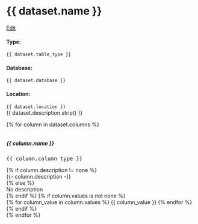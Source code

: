 # {{ dataset.name }}
<a class="edit-link" href="/admin/#/collections/datasets/entries/{{dataset.connection}}/{{dataset.database}}/{{dataset.name}}">Edit</a>
<div class="attribute">
    <h4>Type:</h4> <code>{{ dataset.table_type }}</code>
</div>
<div class="attribute">
    <h4>Database:</h4> <code>{{ dataset.database }}</code>
</div>
<div class="attribute">
    <h4>Location:</h4> <code>{{ dataset.location }}</code>
</div>
<div class="table-content">
    {{ dataset.description.strip() }}
</div>

{% for column in dataset.columns %}
<div class="column">
    <h5 class="column-name">{{ column.name }}</h5>
    <pre class="column-type">{{ column.column_type }}</pre>
    {% if column.description != none %}
    <div class="column-description">
    {{- column.description -}}
    </div>
    {% else %}
    <div class="column-description no-description">No description</div>
    {% endif %}
    {% if column.values is not none %}
    <div class="column-values">
        {% for column_value in column.values %}
        <span class="column-value">{{ column_value }}</span>
        {% endfor %}
    </div>
    {% endif %}
</div>
{% endfor %}
